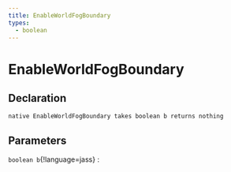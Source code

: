 ```yaml
---
title: EnableWorldFogBoundary
types:
  - boolean
---
```


# EnableWorldFogBoundary

## Declaration

```jass
native EnableWorldFogBoundary takes boolean b returns nothing
```

## Parameters
`boolean b`{!language=jass}
: 
